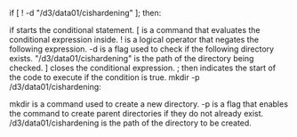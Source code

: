 if [ ! -d "/d3/data01/cishardening" ]; then:

if starts the conditional statement.
[ is a command that evaluates the conditional expression inside.
! is a logical operator that negates the following expression.
-d is a flag used to check if the following directory exists.
"/d3/data01/cishardening" is the path of the directory being checked.
] closes the conditional expression.
; then indicates the start of the code to execute if the condition is true.
mkdir -p /d3/data01/cishardening:

mkdir is a command used to create a new directory.
-p is a flag that enables the command to create parent directories if they do not already exist.
/d3/data01/cishardening is the path of the directory to be created.
